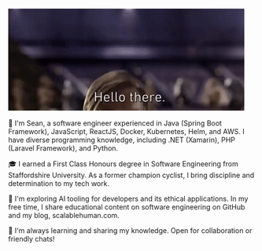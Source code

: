 ![plot](./obi-gif.gif)

👋 I'm Sean, a software engineer experienced in Java (Spring Boot Framework), JavaScript, ReactJS, Docker, Kubernetes, Helm, and AWS. I have diverse programming knowledge, including .NET (Xamarin), PHP (Laravel Framework), and Python.

🎓 I earned a First Class Honours degree in Software Engineering from Staffordshire University. As a former champion cyclist, I bring discipline and determination to my tech work.

🌱 I'm exploring AI tooling for developers and its ethical applications. In my free time, I share educational content on software engineering on GitHub and my blog, scalablehuman.com.

🚀 I'm always learning and sharing my knowledge. Open for collaboration or friendly chats!
